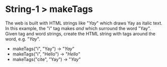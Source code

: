 # String-1 > makeTags

The web is built with HTML strings like "<i>Yay</i>" which draws Yay as italic text. In this example, the "i" tag makes <i> and </i> which surround the word "Yay". Given tag and word strings, create the HTML string with tags around the word, e.g. "<i>Yay</i>".

- makeTags("i", "Yay") → "<i>Yay</i>"
- makeTags("i", "Hello") → "<i>Hello</i>"
- makeTags("cite", "Yay") → "<cite>Yay</cite>"